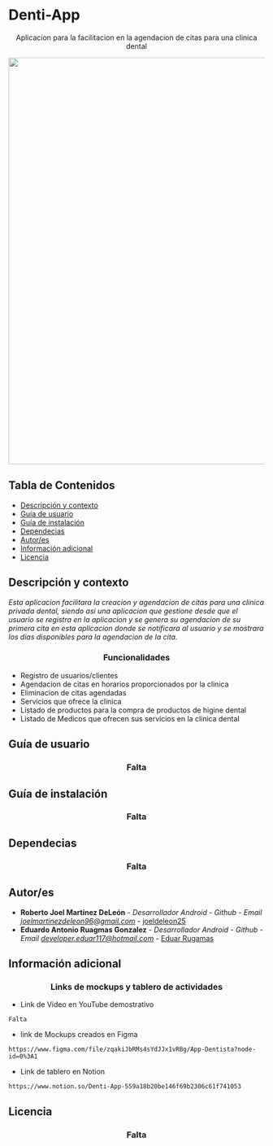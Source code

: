 
# Denti-App
<p align="center"> Aplicacion para la facilitacion en la agendacion de citas para una clinica dental</p>
<p align="center" >
  <img src="https://i.ibb.co/5nrQnR6/Captura-de-Pantalla-2021-03-15-a-la-s-12-13-05-p-m.png" width="800" heigth="800">
</p> 

## Tabla de Contenidos
- [Descripción y contexto](#descripción-y-contexto)
- [Guía de usuario](#guía-de-usuario)
- [Guía de instalación](#guía-de-instalación)
- [Dependecias](#dependencias)
- [Autor/es](#autores)
- [Información adicional](#información-adicional)
- [Licencia](#licencia)

## Descripción y contexto

_Esta aplicacion facilitara la creacion y agendacion de citas para una clinica privada dental, siendo asi una aplicacion que gestione desde que el usuario se registra en la aplicacion y se genera su agendacion de su primera cita en esta aplicacion donde se notificara al usuario y se mostrara los dias disponibles para la agendacion de la cita._
<h3 align="center">Funcionalidades</h3>

- Registro de usuarios/clientes
- Agendacion de citas en horarios proporcionados por la clinica
- Eliminacion de citas agendadas
- Servicios que ofrece la clinica 
- Listado de productos para la compra de productos de higine dental
- Listado de Medicos que ofrecen sus servicios en la clinica dental


## Guía de usuario
<h3 align="center" >Falta</h3>

## Guía de instalación
<h3 align="center" >Falta</h3>

## Dependecias

<h3 align="center" >Falta</h3>

## Autor/es

* **Roberto Joel Martínez DeLeón** - *Desarrollador Android* - *Github* - *Email joelmartinezdeleon96@gmail.com* - [joeldeleon25](https://github.com/joeldeleon25)
* **Eduardo Antonio Ruagmas Gonzalez** - *Desarrollador Android* - *Github* - *Email developer.eduar117@hotmail.com* - [Eduar Rugamas](https://github.com/EduarRugamas)

## Información adicional

<h3 align="center" >Links de mockups y tablero de actividades </h3>

- Link de Video en YouTube demostrativo
```
Falta
```
- link de Mockups creados en Figma
```
https://www.figma.com/file/zqakiJbRMs4sYdJJx1vRBg/App-Dentista?node-id=0%3A1
```
- Link de tablero en Notion
```
https://www.notion.so/Denti-App-559a18b20be146f69b2306c61f741053
```


## Licencia
<h3 align="center" >Falta</h3>
